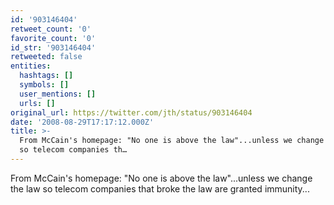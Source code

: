 ```yaml
---
id: '903146404'
retweet_count: '0'
favorite_count: '0'
id_str: '903146404'
retweeted: false
entities:
  hashtags: []
  symbols: []
  user_mentions: []
  urls: []
original_url: https://twitter.com/jth/status/903146404
date: '2008-08-29T17:17:12.000Z'
title: >-
  From McCain's homepage: "No one is above the law"...unless we change the law
  so telecom companies th…
---
```


From McCain's homepage: "No one is above the law"...unless we change the law so telecom companies that broke the law are granted immunity...